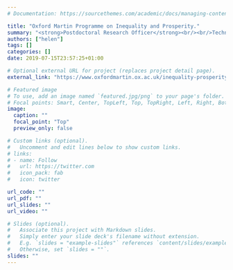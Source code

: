 ```yaml
---
# Documentation: https://sourcethemes.com/academic/docs/managing-content/

title: "Oxford Martin Programme on Inequality and Prosperity."
summary: "<strong>Postdoctoral Research Officer</strong><br/><br/>Technological change, globalization, the increasing role of finance, changes in the labour market and weakening redistribution of wealth and the income arising from it, are all factors that contribute to rising inequality.<br><br>A team led by Professor Brian Nolan is focussing on four central themes in order to respond to the various drivers of economic inequality and the ways inequality impacts on growth and prosperity."
authors: ["helen"]
tags: []
categories: []
date: 2019-07-15T23:57:25+01:00

# Optional external URL for project (replaces project detail page).
external_link: "https://www.oxfordmartin.ox.ac.uk/inequality-prosperity/"

# Featured image
# To use, add an image named `featured.jpg/png` to your page's folder.
# Focal points: Smart, Center, TopLeft, Top, TopRight, Left, Right, BottomLeft, Bottom, BottomRight.
image:
  caption: ""
  focal_point: "Top"
  preview_only: false

# Custom links (optional).
#   Uncomment and edit lines below to show custom links.
# links:
# - name: Follow
#   url: https://twitter.com
#   icon_pack: fab
#   icon: twitter

url_code: ""
url_pdf: ""
url_slides: ""
url_video: ""

# Slides (optional).
#   Associate this project with Markdown slides.
#   Simply enter your slide deck's filename without extension.
#   E.g. `slides = "example-slides"` references `content/slides/example-slides.md`.
#   Otherwise, set `slides = ""`.
slides: ""
---
```

